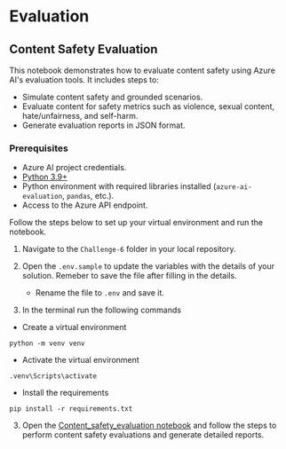 # Evaluation

## Content Safety Evaluation

This notebook demonstrates how to evaluate content safety using Azure AI's evaluation tools. It includes steps to:
- Simulate content safety and grounded scenarios.
- Evaluate content for safety metrics such as violence, sexual content, hate/unfairness, and self-harm.
- Generate evaluation reports in JSON format.

### Prerequisites
- Azure AI project credentials.
- [Python 3.9+](https://www.python.org/downloads/)
- Python environment with required libraries installed (`azure-ai-evaluation`, `pandas`, etc.).
- Access to the Azure API endpoint.

Follow the steps below to set up your virtual environment and run the notebook. 
1. Navigate to the `Challenge-6` folder in your local repository. 
2. Open the `.env.sample` to update the variables with the details of your solution. Remeber to save the file after filling in the details.  
    - Rename the file to `.env` and save it.

3. In the terminal run the following commands 

* Create a virtual environment
```shell
python -m venv venv
```
* Activate the virtual environment
```shell
.venv\Scripts\activate
```
* Install the requirements
```shell
pip install -r requirements.txt
```
3. Open the [Content_safety_evaluation notebook](./Content_safety_evaluation.ipynb) and follow the steps to perform content safety evaluations and generate detailed reports.


